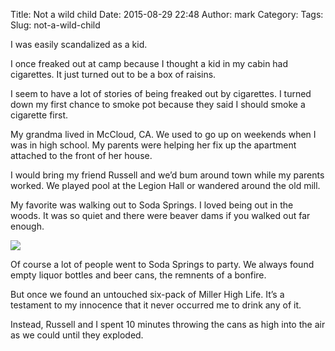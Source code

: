 Title: Not a wild child
Date: 2015-08-29 22:48
Author: mark
Category: 
Tags: 
Slug: not-a-wild-child

I was easily scandalized as a kid.

I once freaked out at camp because I thought a kid in my cabin had cigarettes. It just turned out to be a box of raisins.

I seem to have a lot of stories of being freaked out by cigarettes. I turned down my first chance to smoke pot because they said I should smoke a cigarette first.

My grandma lived in McCloud, CA. We used to go up on weekends when I was in high school. My parents were helping her fix up the apartment attached to the front of her house.

I would bring my friend Russell and we’d bum around town while my parents worked. We played pool at the Legion Hall or wandered around the old mill.

My favorite was walking out to Soda Springs. I loved being out in the woods. It was so quiet and there were beaver dams if you walked out far enough.

<img src="https://cdn-images-2.medium.com/max/800/1*U9hasa5hsLdmdVpLciYAOA.jpeg"  />

Of course a lot of people went to Soda Springs to party. We always found empty liquor bottles and beer cans, the remnents of a bonfire.

But once we found an untouched six-pack of Miller High Life. It’s a testament to my innocence that it never occurred me to drink any of it.

Instead, Russell and I spent 10 minutes throwing the cans as high into the air as we could until they exploded.

